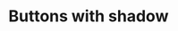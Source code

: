 # Buttons with shadow

<div id="example"></div>
<script>
  new Vue({
    el: '#example',
    template: '<live-code class="full" :template="code" :autorun="true" mode="html>iframe" />',
    data: { code: indianBoombox() },
  })
</script>
